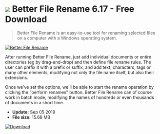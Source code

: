 # ![](https://cdn.softexe.net/static/icon/e/better-file-rename-8329.png) Better File Rename 6.17 - Free Download

> Better File Rename is an easy-to-use tool for renaming selected files on a computer with a Windows operating system.

[![Better File Rename](https://gallery.dpcdn.pl/imgc/Tools/84904/g_-_420x350_1.5_-_x9372f48a-ff26-4620-bd26-129bba17b7e9.jpg)](https://softexe.net/win/system/other/better-file-rename:hcba.html)

After running Better File Rename, just add individual documents or entire directories (eg by drag-and-drop) and then define file rename rules. The user can prefix it with a prefix or suffix, and add text, characters, tags or many other elements, modifying not only the file name itself, but also their extensions.
 
 Once we've set the options, we'll be able to start the rename operation by clicking the "perform renames" button. Better File Rename can of course work in batch mode, modifying the names of hundreds or even thousands of documents in a short time.


- **Update:** Sep 05 2019
- **File size:** 15.68 MB

[![Download](https://cdn.softexe.net/static/img/download.png)](https://softexe.net/win/system/other/better-file-rename:hcba.html)

